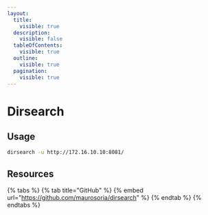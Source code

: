 ```yaml
---
layout:
  title:
    visible: true
  description:
    visible: false
  tableOfContents:
    visible: true
  outline:
    visible: true
  pagination:
    visible: true
---
```


# Dirsearch

## Usage

```bash
dirsearch -u http://172.16.10.10:8081/
```

## Resources

{% tabs %}
{% tab title="GitHub" %}
{% embed url="https://github.com/maurosoria/dirsearch" %}
{% endtab %}
{% endtabs %}
